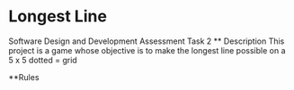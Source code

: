 # Longest Line
Software Design and Development Assessment Task 2
** Description
This project is a game whose objective is to make the longest line possible on a 5 x 5 dotted = grid

**Rules